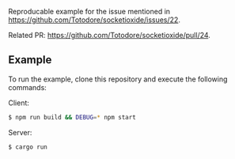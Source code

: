 Reproducable example for the issue mentioned in https://github.com/Totodore/socketioxide/issues/22.

Related PR: https://github.com/Totodore/socketioxide/pull/24.

## Example
To run the example, clone this repository and execute the following commands:

Client:

```bash
$ npm run build && DEBUG=* npm start 
```

Server:

```bash
$ cargo run
```
